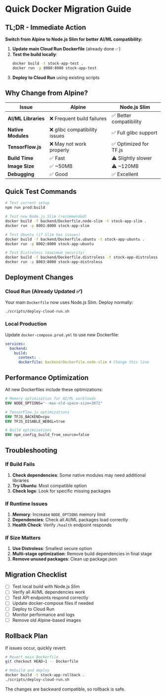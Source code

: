 # Quick Docker Migration Guide

## TL;DR - Immediate Action

**Switch from Alpine to Node.js Slim for better AI/ML compatibility:**

1. **Update main Cloud Run Dockerfile** (already done ✅)
2. **Test the build locally**:
   ```bash
   docker build -t stock-app-test .
   docker run -p 8080:8080 stock-app-test
   ```
3. **Deploy to Cloud Run** using existing scripts

## Why Change from Alpine?

| Issue               | Alpine                        | Node.js Slim            |
| ------------------- | ----------------------------- | ----------------------- |
| **AI/ML Libraries** | ❌ Frequent build failures    | ✅ Better compatibility |
| **Native Modules**  | ❌ glibc compatibility issues | ✅ Full glibc support   |
| **TensorFlow.js**   | ❌ May not work properly      | ✅ Optimized for TF.js  |
| **Build Time**      | ✅ Fast                       | ⚠️ Slightly slower      |
| **Image Size**      | ✅ ~50MB                      | ⚠️ ~120MB               |
| **Debugging**       | ✅ Good                       | ✅ Excellent            |

## Quick Test Commands

```bash
# Test current setup
npm run prod:build

# Test new Node.js Slim (recommended)
docker build -f backend/Dockerfile.node-slim -t stock-app-slim .
docker run -p 8001:8000 stock-app-slim

# Test Ubuntu (if Slim has issues)
docker build -f backend/Dockerfile.ubuntu -t stock-app-ubuntu .
docker run -p 8002:8000 stock-app-ubuntu

# Test Distroless (maximum security)
docker build -f backend/Dockerfile.distroless -t stock-app-distroless .
docker run -p 8003:8000 stock-app-distroless
```

## Deployment Changes

### Cloud Run (Already Updated ✅)

Your main `Dockerfile` now uses Node.js Slim. Deploy normally:

```bash
./scripts/deploy-cloud-run.sh
```

### Local Production

Update `docker-compose.prod.yml` to use new Dockerfile:

```yaml
services:
  backend:
    build:
      context: .
      dockerfile: backend/Dockerfile.node-slim # Change this line
```

## Performance Optimization

All new Dockerfiles include these optimizations:

```dockerfile
# Memory optimization for AI/ML workloads
ENV NODE_OPTIONS="--max-old-space-size=3072"

# TensorFlow.js optimizations
ENV TFJS_BACKEND=cpu
ENV TFJS_DISABLE_WEBGL=true

# Build optimizations
ENV npm_config_build_from_source=false
```

## Troubleshooting

### If Build Fails

1. **Check dependencies**: Some native modules may need additional libraries
2. **Try Ubuntu**: Most compatible option
3. **Check logs**: Look for specific missing packages

### If Runtime Issues

1. **Memory**: Increase `NODE_OPTIONS` memory limit
2. **Dependencies**: Check all AI/ML packages load correctly
3. **Health Check**: Verify `/health` endpoint responds

### If Size Matters

1. **Use Distroless**: Smallest secure option
2. **Multi-stage optimization**: Remove build dependencies in final stage
3. **Remove unused packages**: Clean up package.json

## Migration Checklist

- [ ] Test local build with Node.js Slim
- [ ] Verify all AI/ML dependencies work
- [ ] Test API endpoints respond correctly
- [ ] Update docker-compose files if needed
- [ ] Deploy to Cloud Run
- [ ] Monitor performance and logs
- [ ] Remove old Alpine-based images

## Rollback Plan

If issues occur, quickly revert:

```bash
# Revert main Dockerfile
git checkout HEAD~1 -- Dockerfile

# Rebuild and deploy
docker build -t stock-app-rollback .
./scripts/deploy-cloud-run.sh
```

The changes are backward compatible, so rollback is safe.
